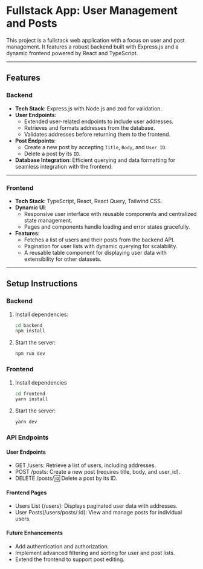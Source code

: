 # Fullstack App: User Management and Posts  

This project is a fullstack web application with a focus on user and post management. It features a robust backend built with Express.js and a dynamic frontend powered by React and TypeScript.

---

## Features  

### Backend  
- **Tech Stack**: Express.js with Node.js and zod for validation.  
- **User Endpoints**:  
  - Extended user-related endpoints to include user addresses.  
  - Retrieves and formats addresses from the database.  
  - Validates addresses before returning them to the frontend.  
- **Post Endpoints**:  
  - Create a new post by accepting `Title`, `Body`, and `User ID`.  
  - Delete a post by its `ID`.  
- **Database Integration**: Efficient querying and data formatting for seamless integration with the frontend.

---

### Frontend  
- **Tech Stack**: TypeScript, React, React Query, Tailwind CSS.  
- **Dynamic UI**:  
  - Responsive user interface with reusable components and centralized state management.  
  - Pages and components handle loading and error states gracefully.  
- **Features**:  
  - Fetches a list of users and their posts from the backend API.  
  - Pagination for user lists with dynamic querying for scalability.  
  - A reusable table component for displaying user data with extensibility for other datasets.  

---

## Setup Instructions  

### Backend  
1. Install dependencies:  
   ```bash
   cd backend
   npm install
2. Start the server:
   ```bash
   npm run dev

### Frontend
1. Install dependencies
   ```bash
   cd frontend
   yarn install
2. Start the server:
   ```bash
   yarn dev

### API Endpoints
#### User Endpoints
* GET /users: Retrieve a list of users, including addresses.
* POST /posts: Create a new post (requires title, body, and user_id).
* DELETE /posts/:id: Delete a post by its ID.
#### Frontend Pages
* Users List (/users): Displays paginated user data with addresses.
* User Posts(/users/posts/:id): View and manage posts for individual users.

 #### Future Enhancements
* Add authentication and authorization.
* Implement advanced filtering and sorting for user and post lists.
* Extend the frontend to support post editing.
